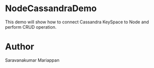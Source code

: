 # NodeCassandraDemo
This demo will show how to connect Cassandra KeySpace to Node and perform CRUD operation.

# Author
Saravanakumar Mariappan

